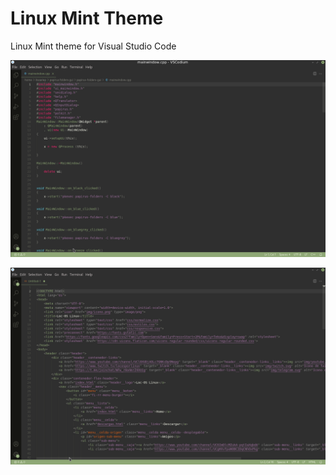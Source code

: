 # Linux Mint Theme

Linux Mint theme for Visual Studio Code

![CPP](images/cpp.png)

![html](images/html.png)
